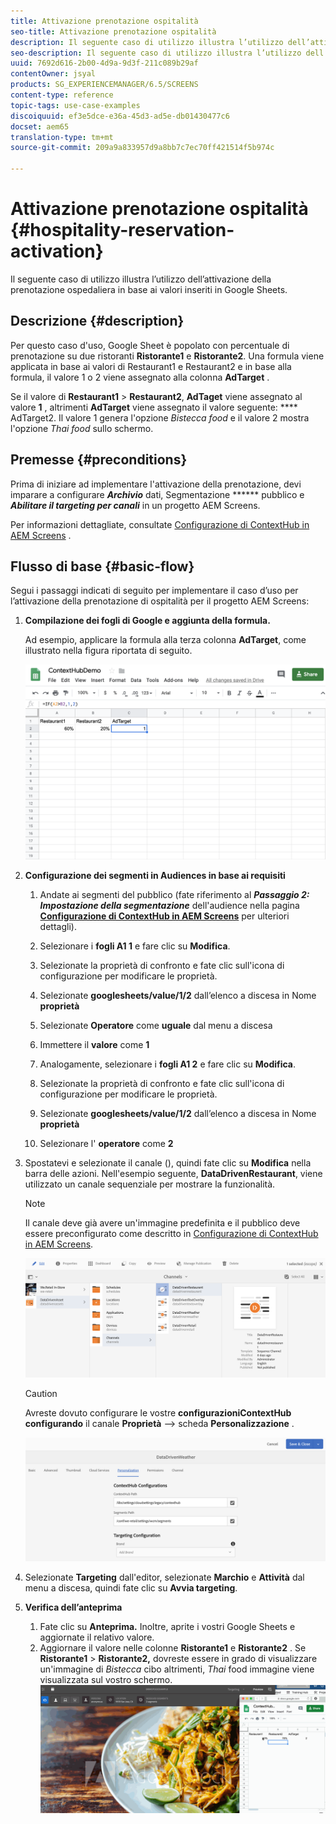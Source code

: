 ```yaml
---
title: Attivazione prenotazione ospitalità
seo-title: Attivazione prenotazione ospitalità
description: Il seguente caso di utilizzo illustra l’utilizzo dell’attivazione della prenotazione ospedaliera in base ai valori inseriti in Google Sheets.
seo-description: Il seguente caso di utilizzo illustra l’utilizzo dell’attivazione della prenotazione ospedaliera in base ai valori inseriti in Google Sheets.
uuid: 7692d616-2b00-4d9a-9d3f-211c089b29af
contentOwner: jsyal
products: SG_EXPERIENCEMANAGER/6.5/SCREENS
content-type: reference
topic-tags: use-case-examples
discoiquuid: ef3e5dce-e36a-45d3-ad5e-db01430477c6
docset: aem65
translation-type: tm+mt
source-git-commit: 209a9a833957d9a8bb7c7ec70ff421514f5b974c

---
```



# Attivazione prenotazione ospitalità {#hospitality-reservation-activation}

Il seguente caso di utilizzo illustra l’utilizzo dell’attivazione della prenotazione ospedaliera in base ai valori inseriti in Google Sheets.

## Descrizione {#description}

Per questo caso d'uso, Google Sheet è popolato con percentuale di prenotazione su due ristoranti **Ristorante1** e **Ristorante2**. Una formula viene applicata in base ai valori di Restaurant1 e Restaurant2 e in base alla formula, il valore 1 o 2 viene assegnato alla colonna **AdTarget** .

Se il valore di **Restaurant1** &gt; **Restaurant2**, **AdTaget** viene assegnato al valore **1** , altrimenti **AdTarget** viene assegnato il valore seguente: **** AdTarget2. Il valore 1 genera l'opzione *Bistecca food* e il valore 2 mostra l'opzione *Thai food* sullo schermo.

## Premesse {#preconditions}

Prima di iniziare ad implementare l'attivazione della prenotazione, devi imparare a configurare ***Archivio*** dati, Segmentazione ****** pubblico e ***Abilitare il targeting per canali*** in un progetto AEM Screens.

Per informazioni dettagliate, consultate [Configurazione di ContextHub in AEM Screens](configuring-context-hub.md) .

## Flusso di base {#basic-flow}

Segui i passaggi indicati di seguito per implementare il caso d’uso per l’attivazione della prenotazione di ospitalità per il progetto AEM Screens:

1. **Compilazione dei fogli di Google e aggiunta della formula.**

   Ad esempio, applicare la formula alla terza colonna **AdTarget**, come illustrato nella figura riportata di seguito.

   ![screen_shot_2019-04-29at94132am](assets/screen_shot_2019-04-29at94132am.png)

1. **Configurazione dei segmenti in Audiences in base ai requisiti**

   1. Andate ai segmenti del pubblico (fate riferimento al ***Passaggio 2: Impostazione della segmentazione*** dell'audience nella pagina **[Configurazione di ContextHub in AEM Screens](configuring-context-hub.md)** per ulteriori dettagli).

   1. Selezionare i **fogli A1 1** e fare clic su **Modifica**.

   1. Selezionate la proprietà di confronto e fate clic sull'icona di configurazione per modificare le proprietà.
   1. Selezionate **googlesheets/value/1/2** dall’elenco a discesa in Nome **proprietà**

   1. Selezionate **Operatore** come **uguale** dal menu a discesa

   1. Immettere il **valore** come **1**

   1. Analogamente, selezionare i **fogli A1 2** e fare clic su **Modifica**.

   1. Selezionate la proprietà di confronto e fate clic sull'icona di configurazione per modificare le proprietà.
   1. Selezionate **googlesheets/value/1/2** dall’elenco a discesa in Nome **proprietà**

   1. Selezionare l' **operatore** come **2**

1. Spostatevi e selezionate il canale (), quindi fate clic su **Modifica** nella barra delle azioni. Nell'esempio seguente, **DataDrivenRestaurant**, viene utilizzato un canale sequenziale per mostrare la funzionalità.

   >[!NOTE]
   >
   >Il canale deve già avere un'immagine predefinita e il pubblico deve essere preconfigurato come descritto in [Configurazione di ContextHub in AEM Screens](configuring-context-hub.md).

   ![screen_shot_2019-05-08at14652pm](assets/screen_shot_2019-05-08at14652pm.png)

   >[!CAUTION]
   >
   >Avreste dovuto configurare le vostre **configurazioniContextHub** **configurando** il canale **Proprietà** —&gt; scheda **Personalizzazione** .

   ![screen_shot_2019-05-08at114106am](assets/screen_shot_2019-05-08at114106am.png)

1. Selezionate **Targeting** dall'editor, selezionate **Marchio** e **Attività** dal menu a discesa, quindi fate clic su **Avvia targeting**.
1. **Verifica dell’anteprima**

   1. Fate clic su **Anteprima.** Inoltre, aprite i vostri Google Sheets e aggiornate il relativo valore.
   1. Aggiornare il valore nelle colonne **Ristorante1** e **Ristorante2** . Se **Ristorante1** &gt; **Ristorante2,** dovreste essere in grado di visualizzare un'immagine di *Bistecca* cibo altrimenti, *Thai* food immagine viene visualizzata sul vostro schermo.
   ![result5](assets/result5.gif)

